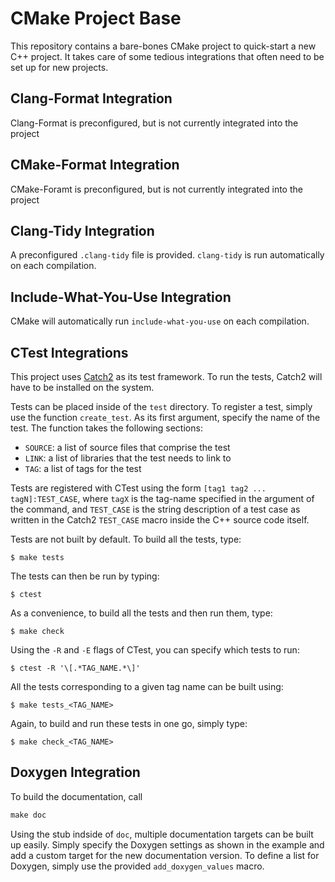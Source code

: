 CMake Project Base
================================================================================

This repository contains a bare-bones CMake project to quick-start a new C++
project. It takes care of some tedious integrations that often need to be set up
for new projects.

Clang-Format Integration
--------------------------------------------------------------------------------

Clang-Format is preconfigured, but is not currently integrated into the project

CMake-Format Integration
--------------------------------------------------------------------------------

CMake-Foramt is preconfigured, but is not currently integrated into the project

Clang-Tidy Integration
--------------------------------------------------------------------------------

A preconfigured `.clang-tidy` file is provided. `clang-tidy` is run
automatically on each compilation.

Include-What-You-Use Integration
--------------------------------------------------------------------------------

CMake will automatically run `include-what-you-use` on each compilation.

CTest Integrations
--------------------------------------------------------------------------------

This project uses [Catch2](https://github.com/catchorg/Catch2) as its test
framework. To run the tests, Catch2 will have to be installed on the system.

Tests can be placed inside of the `test` directory. To register a test, simply
use the function `create_test`. As its first argument, specify the name of the
test. The function takes the following sections:

* `SOURCE`: a list of source files that comprise the test
* `LINK`: a list of libraries that the test needs to link to
* `TAG`: a list of tags for the test

Tests are registered with CTest using the form `[tag1 tag2 ... tagN]:TEST_CASE`,
where `tagX` is the tag-name specified in the argument of the command, and
`TEST_CASE` is the string description of a test case as written in the
Catch2 `TEST_CASE` macro inside the C++ source code itself.

Tests are not built by default. To build all the tests, type:

	$ make tests

The tests can then be run by typing:

	$ ctest

As a convenience, to build all the tests and then run them, type:

	$ make check

Using the `-R` and `-E` flags of CTest, you can specify which tests to run:

	$ ctest -R '\[.*TAG_NAME.*\]'

All the tests corresponding to a given tag name can be built using:

	$ make tests_<TAG_NAME>

Again, to build and run these tests in one go, simply type:

	$ make check_<TAG_NAME>

Doxygen Integration
--------------------------------------------------------------------------------

To build the documentation, call

```txt
make doc
```

Using the stub indside of `doc`, multiple documentation targets can be built up
easily. Simply specify the Doxygen settings as shown in the example and add a
custom target for the new documentation version. To define a list for Doxygen,
simply use the provided `add_doxygen_values` macro.

